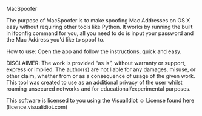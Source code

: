 MacSpoofer

The purpose of MacSpoofer is to make spoofing Mac Addresses on OS X easy without requiring other tools like Python. It works by running the built in ifconfig command for you, all you need to do is input your password and the Mac Address you'd like to spoof to.

How to use: Open the app and follow the instructions, quick and easy.


DISCLAIMER: The work is provided “as is”, without warranty or support, express or implied. The author(s) are not liable for any damages, misuse, or other claim, whether from or as a consequence of usage of the given work. This tool was created to use as an additional privacy of the user whilst roaming unsecured networks and for educational/experimental purposes.

This software is licensed to you using the VisualIdiot ☺ License found here (licence.visualidiot.com)